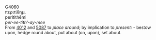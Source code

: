 G4060  
περιτίθημι  
peritithēmi  
*per-ee-tith‘-ay-mee*  
From [4012](g4012) and [5087](g5087) to *place* *around*; by implication
to *present:* - bestow upon, hedge round about, put about (on, upon),
set about.  
